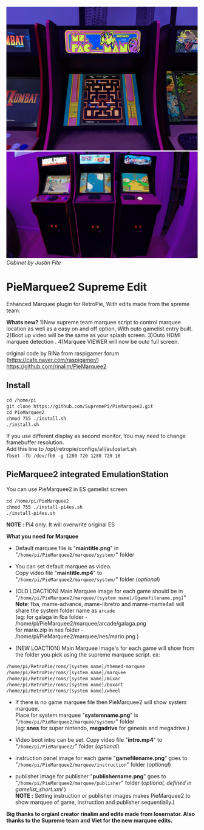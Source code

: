 ![marquee example01](piemarquee01.jpg)
![marquee example02](piemarquee02.gif)
*Cabinet by Justin Fite*

# PieMarquee2 Supreme Edit
Enhanced Marquee plugin for RetroPie, With edits made from the spreme team.

**Whats new?**
1)New supreme team marquee script to control marquee location as well as a easy on and off option, With outo gamelist entry built.
2)Boot up video will be the same as your splash screen.
3)Outo HDMI marquee detection .
4)Marquee VIEWER will now be outo full screen.

original code by RiNa from raspigamer forum (https://cafe.naver.com/raspigamer/)   
https://github.com/rinalim/PieMarquee2

## Install
```
cd /home/pi
git clone https://github.com/SupremePi/PieMarquee2.git
cd PieMarquee2
chmod 755 ./install.sh
./install.sh
```
If you use different display as second monitor, You may need to change framebuffer resolution.  
Add this line to /opt/retropie/configs/all/autostart.sh  
`fbset -fb /dev/fb0 -g 1280 720 1280 720 16`

## PieMarquee2 integrated EmulationStation
You can use PieMarquee2 in ES gamelist screen
```
cd /home/pi/PieMarquee2
chmod 755 ./install-pi4es.sh
./install-pi4es.sh
```
**NOTE :** Pi4 only. It will overwrite original ES

**What you need for Marquee** 

  * Default marquee file is "**maintitle.png**" in "`/home/pi/PieMarquee2/marquee/system/`" folder  
  
  * You can set default marquee as video.  
    Copy video file "**maintitle.mp4**" to "`/home/pi/PieMarquee2/marquee/system/`" folder (*optional*)
    
  * (OLD LOACTION) Main Marquee image for each game should be in "`/home/pi/PieMarquee2/marquee/[system name]/[gamefilename.png]`"   
    **Note**: fba, mame-advance, mame-libretro and mame-mame4all will share the system folder name as `arcade`  
    (eg: for galaga in fba folder - /home/pi/PieMarquee2/marquee/arcade/galaga.png  
         for mario.zip in nes folder - /home/pi/PieMarquee2/marquee/nes/mario.png )

  * (NEW LOACTION) Main Marquee image's for each game will show from the folder you pick using the supreme marquee script.
ex:
```
/home/pi/RetroPie/roms/[system name]/themed-marquee 
/home/pi/RetroPie/roms/[system name]/marquee
/home/pi/RetroPie/roms/[system name]/mixar
/home/pi/RetroPie/roms/[system name]/boxart
/home/pi/RetroPie/roms/[system name]/wheel
``` 
         
  * If there is no game marquee file then PieMarquee2 will show system marquee.  
    Place for system marquee "**systemname.png**" is "`/home/pi/PieMarquee2/marquee/system/`" folder  
    (eg: **snes** for super nintendo, **megadrive** for genesis and megadrive )
    
  * Video boot intro can be set. Copy video file "**intro.mp4**" to "`/home/pi/PieMarquee2/`" folder (*optional*)
  
  * instruction panel image for each game "**gamefilename.png**" goes to "`/home/pi/PieMarquee2/marquee/instruction`" folder (*optional*)
  * publisher image for publisher "**publishername.png**" goes to "`/home/pi/PieMarquee2/marquee/publisher`" folder (*optional, defined in gamelist_short.xml* )  
    **NOTE :** Setting instruction or publisher images makes PieMarquee2 to show marquee of game, instruction and publisher sequentially.)

**Big thanks to orgianl creator rinalim and edits made from losernator. Also thanks to the Supreme team and Viet for the new marquee edits.**